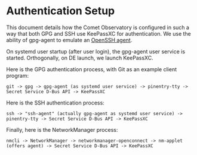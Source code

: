 # Authentication Setup

This document details how the Comet Observatory is configured in such a way that both GPG and SSH use KeePassXC for authentication. We use the ability of gpg-agent to emulate an [OpenSSH agent](https://wiki.archlinux.org/title/GnuPG#SSH_agent).

On systemd user startup (after user login), the gpg-agent user service is started. Orthogonally, on DE launch, we launch KeePassXC.

Here is the GPG authentication process, with Git as an example client program:

```
git -> gpg -> gpg-agent (as systemd user service) -> pinentry-tty -> Secret Service D-Bus API -> KeePassXC
```

Here is the SSH authentication process:

```
ssh -> "ssh-agent" (actually gpg-agent as systemd user service) -> pinentry-tty -> Secret Service D-Bus API -> KeePassXC
```

Finally, here is the NetworkManager process:
```
nmcli -> NetworkManager -> networkmanager-openconnect -> nm-applet (offers agent) -> Secret Service D-Bus API -> KeePassXC
```
